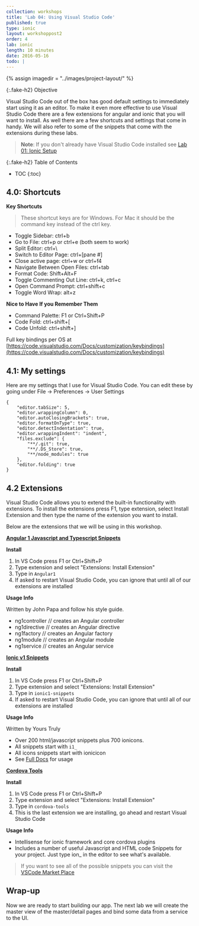 ```yaml
---
collection: workshops
title: 'Lab 04: Using Visual Studio Code'
published: true
type: ionic
layout: workshoppost2
order: 4
lab: ionic
length: 10 minutes
date: 2016-05-16
todo: |
---
```


{% assign imagedir = "../images/project-layout/" %}


{:.fake-h2}
Objective


Visual Studio Code out of the box has good default settings to immediately start using it as an editor.  To make it even more effective to use Visual Studio Code there are a few extensions for angular and ionic that you will want to install.  As well there are a few shortcuts and settings that come in handy.  We will also refer to some of the snippets that come with the extensions during these labs.


>**Note**: If you don't already have Visual Studio Code installed see [Lab 01: Ionic Setup](../01-install-ionic/)

{:.fake-h2}
Table of Contents

* TOC
{:toc}

## 4.0: Shortcuts

**Key Shortcuts**

>These shortcut keys are for Windows.  For Mac it should be the command key instead of the ctrl key.

* Toggle Sidebar: ctrl+b
* Go to File: ctrl+p or ctrl+e (both seem to work)
* Split Editor: ctrl+\
* Switch to Editor Page: ctrl+[pane #]
* Close active page: ctrl+w or ctrl+f4
* Navigate Between Open Files: ctrl+tab
* Format Code: Shift+Alt+F
* Toggle Commenting Out Line: ctrl+k, ctrl+c
* Open Command Prompt: ctrl+shift+c
* Toggle Word Wrap: alt+z

**Nice to Have If you Remember Them**

* Command Palette: F1 or Ctrl+Shift+P
* Code Fold: ctrl+shift+[
* Code Unfold: ctrl+shift+]

Full key bindings per OS at [https://code.visualstudio.com/Docs/customization/keybindings](https://code.visualstudio.com/Docs/customization/keybindings)

## 4.1: My settings

Here are my settings that I use for Visual Studio Code.  You can edit these by going under File -> Preferences -> User Settings

    {
        "editor.tabSize": 5,
        "editor.wrappingColumn": 0,
        "editor.autoClosingBrackets": true,
        "editor.formatOnType": true,
        "editor.detectIndentation": true,
        "editor.wrappingIndent": "indent",
        "files.exclude": {
            "**/.git": true,
            "**/.DS_Store": true,
            "**/node_modules": true
        },
        "editor.folding": true
    }

## 4.2 Extensions

Visual Studio Code allows you to extend the built-in functionality with extensions.  To install the extensions press F1, type extension, select Install Extension and then type the name of the extension you want to install.

Below are the extensions that we will be using in this workshop.

**[Angular 1 Javascript and Typescript Snippets](https://marketplace.visualstudio.com/items?itemName=johnpapa.Angular1)**

**Install**

1. In VS Code press F1 or Ctrl+Shift+P
1. Type extension and select "Extensions: Install Extension" 
1. Type in `Angular1`
1. If asked to restart Visual Studio Code, you can ignore that until all of our extensions are installed

**Usage Info**

Written by John Papa and follow his style guide.

* ng1controller // creates an Angular controller
* ng1directive  // creates an Angular directive
* ng1factory    // creates an Angular factory
* ng1module     // creates an Angular module
* ng1service    // creates an Angular service

**[Ionic v1 Snippets](https://marketplace.visualstudio.com/items?itemName=justinjames.ionic1-snippets)**

**Install**

1. In VS Code press F1 or Ctrl+Shift+P
1. Type extension and select "Extensions: Install Extension" 
1. Type in `ionic1-snippets`
1. If asked to restart Visual Studio Code, you can ignore that until all of our extensions are installed

**Usage Info**

Written by Yours Truly

* Over 200 html/javascript snippets plus 700 ionicons.
* All snippets start with `i1_`
* All icons snippets start with ionicicon
* See [Full Docs](https://github.com/digitaldrummerj/vscode-ionic1-snippets/blob/master/docs.md) for usage

**[Cordova Tools](https://marketplace.visualstudio.com/items?itemName=vsmobile.cordova-tools)**

**Install**

1. In VS Code press F1 or Ctrl+Shift+P
1. Type extension and select "Extensions: Install Extension" 
1. Type in `cordova-tools`
1. This is the last extension we are installing, go ahead and restart Visual Studio Code

**Usage Info**

* Intellisense for ionic framework and core cordova plugins
* Includes a number of useful Javascript and HTML code Snippets for your project.  Just type ion_ in the editor to see what's available.

>If you want to see all of the possible snippets you can visit the [VSCode Market Place](https://marketplace.visualstudio.com/VSCode)


## Wrap-up

Now we are ready to start building our app.  The next lab we will create the master view of the master/detail pages and bind some data from a service to the UI.

